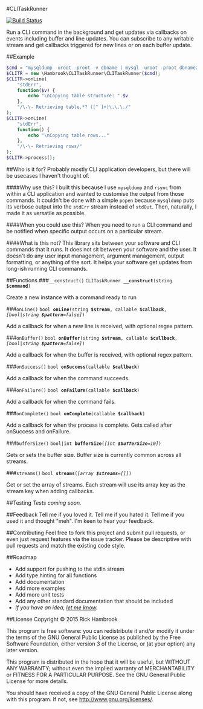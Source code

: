 #CLITaskRunner

[![Build Status](https://travis-ci.org/Hambrook/CLITaskRunner.svg)](https://travis-ci.org/Hambrook/CLITaskRunner)

Run a CLI command in the background and get updates via callbacks on events including buffer and line updates. You can subscribe to any writable stream and get callbacks triggered for new lines or on each buffer update.

##Example
```php
$cmd = "mysqldump -uroot -proot -v dbname | mysql -uroot -proot dbname2";
$CLITR = new \Hambrook\CLITaskRunner\CLITaskRunner($cmd);
$CLITR->onLine(
	"stdErr",
	function($v) {
		echo "\nCopying table structure: ".$v
	},
	"/\-\- Retrieving table.*? ([^ ]+)\.\.\./"
);
$CLITR->onLine(
	"stdErr",
	function() {
		echo "\nCopying table rows..."
	},
	"/\-\- Retrieving rows/"
);
$CLITR->process();
```

##Who is it for?
Probably mostly CLI application developers, but there will be usecases I haven't thought of.

####Why use this?
I built this because I use `mysqldump` and `rsync` from within a CLI application and wanted to customise the output from those commands. It couldn't be done with a simple `popen` because `mysqldump` puts its verbose output into the `stdErr` stream instead of `stdOut`. Then, naturally, I made it as versatile as possible.

####When you could use this?
When you need to run a CLI command and be notified when specific output occurs on a particular stream.

####What is this not?
This library sits between your software and CLI commands that it runs. It does not sit between your software and the user. It doesn't do any user input management, argument management, output formatting, or anything of the sort. It helps your software get updates from long-ish running CLI commands.

##Functions
###`__construct()`
`CLITaskRunner `**`__construct`**`(string `**`$command`**`)`

Create a new instance with a command ready to run

###`onLine()`
`bool `**`onLine`**`(string `**`$stream`**`, callable `**`$callback`**`, `*`[bool|string `**`$pattern`**`=false]`*`)`

Add a callback for when a new line is received, with optional regex pattern.

###`onBuffer()`
`bool `**`onBuffer`**`(string `**`$stream`**`, callable `**`$callback`**`, `*`[bool|string `**`$pattern`**`=false]`*`)`

Add a callback for when the buffer is received, with optional regex pattern.

###`onSuccess()`
`bool `**`onSuccess`**`(callable `**`$callback`**`)`

Add a callback for when the command succeeds.

###`onFailure()`
`bool `**`onFailure`**`(callable `**`$callback`**`)`

Add a callback for when the command fails.

###`onComplete()`
`bool `**`onComplete`**`(callable `**`$callback`**`)`

Add a callback for when the process is complete. Gets called after onSuccess and onFailure.

###`bufferSize()`
`bool|int `**`bufferSize`**`(`*`[int `**`$bufferSize`**`=10]`*`)`

Gets or sets the buffer size. Buffer size is currently common across all streams.

###`streams()`
`bool `**`streams`**`(`*`[array `**`$streams`**`=[]]`*`)`

Get or set the array of streams. Each stream will use its array key as the stream key when adding callbacks.

##Testing
_Tests coming soon._

##Feedback
Tell me if you loved it. Tell me if you hated it. Tell me if you used it and thought "meh". I'm keen to hear your feedback.

##Contributing
Feel free to fork this project and submit pull requests, or even just request features via the issue tracker. Please be descriptive with pull requests and match the existing code style.

##Roadmap
 * Add support for pushing to the stdIn stream
 * Add type hinting for all functions
 * Add documentation
 * Add more examples
 * Add more unit tests
 * Add any other standard documentation that should be included
 * _If you have an idea, [let me know](https://github.com/Hambrook/CLITaskRunner/issues)._

##License
Copyright &copy; 2015 Rick Hambrook

This program is free software: you can redistribute it and/or modify
it under the terms of the GNU General Public License as published by
the Free Software Foundation, either version 3 of the License, or
(at your option) any later version.

This program is distributed in the hope that it will be useful,
but WITHOUT ANY WARRANTY; without even the implied warranty of
MERCHANTABILITY or FITNESS FOR A PARTICULAR PURPOSE.  See the
GNU General Public License for more details.

You should have received a copy of the GNU General Public License
along with this program.  If not, see <http://www.gnu.org/licenses/>.
